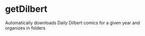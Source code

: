 # getDilbert
Automatically downloads Daily Dilbert comics for a given year and organizes in folders
